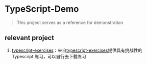 # TypeScript-Demo

> This project serves as a reference for demonstration

## relevant project

1. [typescript-exercises](https://github.com/MoonCheung/typescript-exercises)：来自[typescript-exercises](https://github.com/mdevils/typescript-exercises/tree/19907923822ae9fb5edf302aa14a64de01e86960)提供具有挑战性的 Typescript 练习，可以自行去下载练习

